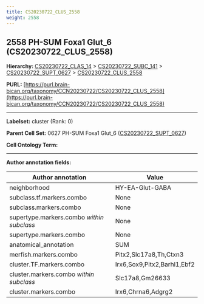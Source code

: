 ```yaml
---
title: CS20230722_CLUS_2558
weight: 2558
---
```

## 2558 PH-SUM Foxa1 Glut_6 (CS20230722_CLUS_2558)
<b>Hierarchy: </b>
[CS20230722_CLAS_14](../CS20230722_CLAS_14) >
[CS20230722_SUBC_141](../CS20230722_SUBC_141) >
[CS20230722_SUPT_0627](../CS20230722_SUPT_0627) >
[CS20230722_CLUS_2558](../CS20230722_CLUS_2558)

**PURL:** [https://purl.brain-bican.org/taxonomy/CCN20230722/CS20230722_CLUS_2558](https://purl.brain-bican.org/taxonomy/CCN20230722/CS20230722_CLUS_2558)

---


**Labelset:** cluster (Rank: 0)

**Parent Cell Set:** 0627 PH-SUM Foxa1 Glut_6 ([CS20230722_SUPT_0627](../CS20230722_SUPT_0627))



**Cell Ontology Term:** 

[MARKER GENES.]: #


---

[TRANSFERRED ANNOTATIONS.]: #


[AUTHOR ANNOTATION FIELDS.]: #


**Author annotation fields:**

| Author annotation | Value |
|-------------------|-------|
|neighborhood|HY-EA-Glut-GABA|
|subclass.tf.markers.combo|None|
|subclass.markers.combo|None|
|supertype.markers.combo _within subclass_|None|
|supertype.markers.combo|None|
|anatomical_annotation|SUM|
|merfish.markers.combo|Pitx2,Slc17a8,Th,Ctxn3|
|cluster.TF.markers.combo|Irx6,Sox9,Pitx2,Barhl1,Ebf2|
|cluster.markers.combo _within subclass_|Slc17a8,Gm26633|
|cluster.markers.combo|Irx6,Chrna6,Adgrg2|
